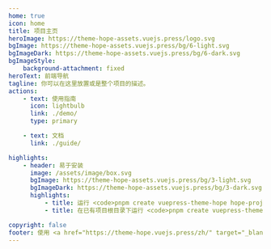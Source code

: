 ```yaml
---
home: true
icon: home
title: 项目主页
heroImage: https://theme-hope-assets.vuejs.press/logo.svg
bgImage: https://theme-hope-assets.vuejs.press/bg/6-light.svg
bgImageDark: https://theme-hope-assets.vuejs.press/bg/6-dark.svg
bgImageStyle:
    background-attachment: fixed
heroText: 前端导航
tagline: 你可以在这里放置或是整个项目的描述。
actions:
    - text: 使用指南
      icon: lightbulb
      link: ./demo/
      type: primary

    - text: 文档
      link: ./guide/

highlights:
    - header: 易于安装
      image: /assets/image/box.svg
      bgImage: https://theme-hope-assets.vuejs.press/bg/3-light.svg
      bgImageDark: https://theme-hope-assets.vuejs.press/bg/3-dark.svg
      highlights:
          - title: 运行 <code>pnpm create vuepress-theme-hope hope-project</code> 以创建一个新的主题项目。
          - title: 在已有项目根目录下运行 <code>pnpm create vuepress-theme-hope add .</code> 以在项目中添加主题。

copyright: false
footer: 使用 <a href="https://theme-hope.vuejs.press/zh/" target="_blank">VuePress Theme Hope</a> 主题 | MIT 协议, 版权所有 ©2023-present Mr.Hope
---
```

